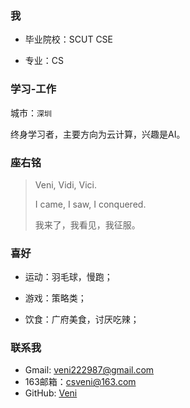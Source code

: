 ### 我

- 毕业院校：SCUT CSE

- 专业：CS

### 学习-工作

城市：`深圳`

终身学习者，主要方向为云计算，兴趣是AI。

### 座右铭

> Veni, Vidi, Vici.
>
> I came, I saw, I conquered.
>
> 我来了，我看见，我征服。

### 喜好

- 运动：羽毛球，慢跑；

- 游戏：策略类；
- 饮食：广府美食，讨厌吃辣；

### 联系我

* Gmail: veni222987@gmail.com
* 163邮箱：csveni@163.com
* GitHub: [Veni](https://github.com/Veni222987)
